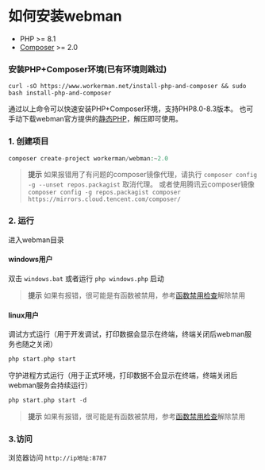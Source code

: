 # 如何安装webman

* PHP >= 8.1
* [Composer](https://getcomposer.org/) >= 2.0


### 安装PHP+Composer环境(已有环境则跳过)
```
curl -sO https://www.workerman.net/install-php-and-composer && sudo bash install-php-and-composer
```
通过以上命令可以快速安装PHP+Composer环境，支持PHP8.0-8.3版本。
也可手动下载webman官方提供的[静态PHP](https://www.workerman.net/download)，解压即可使用。

### 1. 创建项目

```php
composer create-project workerman/webman:~2.0
```

> **提示**
> 如果报错用了有问题的composer镜像代理，请执行 `composer config -g --unset repos.packagist` 取消代理。
> 或者使用腾讯云composer镜像 `composer config -g repos.packagist composer https://mirrors.cloud.tencent.com/composer/`

### 2. 运行

进入webman目录   

#### windows用户
双击 `windows.bat` 或者运行 `php windows.php` 启动

> **提示**
> 如果有报错，很可能是有函数被禁用，参考[函数禁用检查](others/disable-function-check.md)解除禁用

#### linux用户
调试方式运行（用于开发调试，打印数据会显示在终端，终端关闭后webman服务也随之关闭）
 
```php
php start.php start
```

守护进程方式运行（用于正式环境，打印数据不会显示在终端，终端关闭后webman服务会持续运行）

```php
php start.php start -d
```

> **提示**
> 如果有报错，很可能是有函数被禁用，参考[函数禁用检查](others/disable-function-check.md)解除禁用

### 3.访问

浏览器访问 `http://ip地址:8787`


